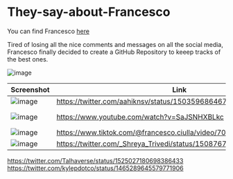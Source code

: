 # They-say-about-Francesco

You can find Francesco [here](http://francescociulla.com)

Tired of losing all the nice comments and messages on all the social media, Francesco finally decided to create a GitHub Repository to keeep tracks of the best ones.

![image](https://user-images.githubusercontent.com/18360871/158336904-7f796652-57d7-4686-9303-36071d7a1749.png)


| Screenshot           | Link | Who|
| ------------- | ------------- |------------- |
|![image](https://user-images.githubusercontent.com/18360871/158313241-248dc7df-d08f-4278-8500-3f9e9ad005c3.png)|https://twitter.com/aahiknsv/status/1503596864675139586|https://twitter.com/aahiknsv|
|![image](https://user-images.githubusercontent.com/18360871/158320814-f2839d2b-e914-43cc-9780-af7d76cf3a67.png)|https://www.youtube.com/watch?v=SaJSNHXBLkc|https://www.youtube.com/channel/UCSbqqj6MVH34W4-GNpnX_UA|
|![image](https://user-images.githubusercontent.com/18360871/158321170-691398a6-63bc-472b-abd2-fec1c4c44147.png)|https://www.tiktok.com/@francesco.ciulla/video/7071941881046863109|https://www.tiktok.com/@dilmerval|
|![image](https://user-images.githubusercontent.com/18360871/160601852-2d7b6092-11e9-4a33-8aa6-7cbf9e35e2f1.png)|https://twitter.com/_Shreya_Trivedi/status/1508767532387569668|https://twitter.com/_Shreya_Trivedi|

https://twitter.com/Talhaverse/status/1525027180698386433
https://twitter.com/kylepdotco/status/1465289645579771906
